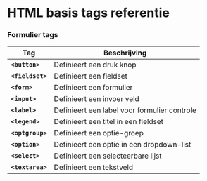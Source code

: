 HTML basis tags referentie
==========================

### Formulier tags

| Tag                  | Beschrijving                              |
| -------------------  | ----------------------------------------  |
| **`<button>`** | Definieert een druk knop |
| **`<fieldset>`** | Definieert een fieldset |
| **`<form>`** | Definieert een formulier |
| **`<input>`** | Definieert een invoer veld |
| **`<label>`** | Definieert een label voor formulier controle |
| **`<legend>`** | Definieert een titel in een fieldset |
| **`<optgroup>`** | Definieert een optie-groep |
| **`<option>`** | Definieert een optie in een dropdown-list |
| **`<select>`** | Definieert een selecteerbare lijst |
| **`<textarea>`** | Definieert een tekstveld |
